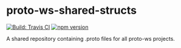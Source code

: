 # proto-ws-shared-structs
[![Build: Travis CI](https://travis-ci.com/Meet-Open-Source/proto-ws-shared-structs.svg?branch=main)](https://travis-ci.com/github/Meet-Open-Source/proto-ws-shared-structs)
[![npm version](https://badge.fury.io/js/proto-ws-shared-structs.svg)](https://badge.fury.io/js/proto-ws-shared-structs)

A shared repository containing .proto files for all proto-ws projects.
